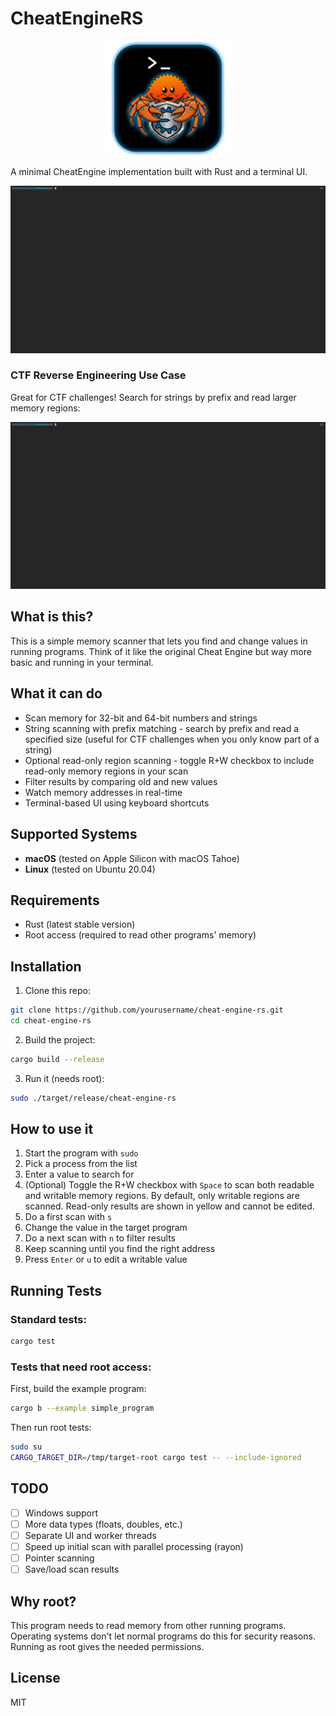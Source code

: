 # CheatEngineRS

<p align="center">
  <img src="assets/logo.png" alt="Cheat Engine RS Logo" width="200"/>
</p>

A minimal CheatEngine implementation built with Rust and a terminal UI.

[![Demo](assets/demo.gif)](https://asciinema.org/a/QwTnsAF9VzyFUBYLqTVLvAf9S)

### CTF Reverse Engineering Use Case

Great for CTF challenges! Search for strings by prefix and read larger memory regions:

[![CTF Demo](assets/demo-ctf.gif)](https://asciinema.org/a/qWf3TNE1lQAyB1ey9s73WVuAt)

## What is this?

This is a simple memory scanner that lets you find and change values in running programs. Think of it like the original Cheat Engine but way more basic and running in your terminal.

## What it can do

- Scan memory for 32-bit and 64-bit numbers and strings
- String scanning with prefix matching - search by prefix and read a specified size (useful for CTF challenges when you only know part of a string)
- Optional read-only region scanning - toggle R+W checkbox to include read-only memory regions in your scan
- Filter results by comparing old and new values
- Watch memory addresses in real-time
- Terminal-based UI using keyboard shortcuts

## Supported Systems

- **macOS** (tested on Apple Silicon with macOS Tahoe)
- **Linux** (tested on Ubuntu 20.04)

## Requirements

- Rust (latest stable version)
- Root access (required to read other programs' memory)

## Installation

1. Clone this repo:
```bash
git clone https://github.com/yourusername/cheat-engine-rs.git
cd cheat-engine-rs
```

2. Build the project:
```bash
cargo build --release
```

3. Run it (needs root):
```bash
sudo ./target/release/cheat-engine-rs
```

## How to use it

1. Start the program with `sudo`
2. Pick a process from the list
3. Enter a value to search for
4. (Optional) Toggle the R+W checkbox with `Space` to scan both readable and writable memory regions. By default, only writable regions are scanned. Read-only results are shown in yellow and cannot be edited.
5. Do a first scan with `s`
6. Change the value in the target program
7. Do a next scan with `n` to filter results
8. Keep scanning until you find the right address
9. Press `Enter` or `u` to edit a writable value

## Running Tests

### Standard tests:
```bash
cargo test
```

### Tests that need root access:

First, build the example program:
```bash
cargo b --example simple_program
```

Then run root tests:
```bash
sudo su
CARGO_TARGET_DIR=/tmp/target-root cargo test -- --include-ignored
```

## TODO

- [ ] Windows support
- [ ] More data types (floats, doubles, etc.)
- [ ] Separate UI and worker threads
- [ ] Speed up initial scan with parallel processing (rayon)
- [ ] Pointer scanning
- [ ] Save/load scan results

## Why root?

This program needs to read memory from other running programs. Operating systems don't let normal programs do this for security reasons. Running as root gives the needed permissions.

## License

MIT
